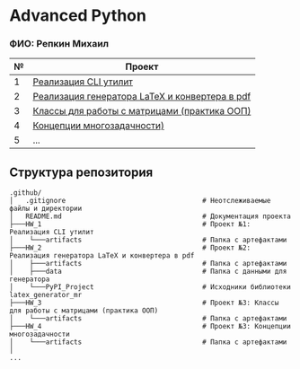 # Advanced Python
### ФИО: Репкин Михаил
    
| № | Проект |
| ------ | ------ |
| 1 | [Реализация CLI утилит](https://github.com/Mikhail-Repkin/advanced_python_ITMO/tree/main/HW_1) |
| 2 | [Реализация генератора LaTeX и конвертера в pdf](https://github.com/Mikhail-Repkin/advanced_python_ITMO/tree/main/HW_2) |
| 3 | [Классы для работы с матрицами (практика ООП)](https://github.com/Mikhail-Repkin/advanced_python_ITMO/tree/main/HW_3) |
| 4 | [Концепции многозадачности)](https://github.com/Mikhail-Repkin/advanced_python_ITMO/tree/main/HW_4) |
| 5 | ... |

## Структура репозитория

```shell
.github/
│   .gitignore                                  # Неотслеживаемые файлы и директории
│   README.md                                   # Документация проекта
├───HW_1                                        # Проект №1: Реализация CLI утилит
│    └───artifacts                              # Папка с артефактами
├───HW_2                                        # Проект №2: Реализация генератора LaTeX и конвертера в pdf
│    ├───artifacts                              # Папка с артефактами
│    ├───data                                   # Папка с данными для генератора
│    └───PyPI_Project                           # Исходники библиотеки latex_generator_mr
├───HW_3                                        # Проект №3: Классы для работы с матрицами (практика ООП)
│    └───artifacts                              # Папка с артефактами
├───HW_4                                        # Проект №3: Концепции многозадачности
│    └───artifacts                              # Папка с артефактами
│
...
```